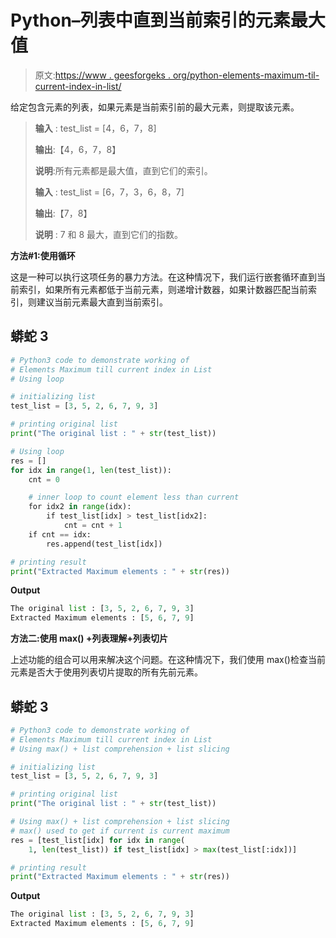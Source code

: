# Python–列表中直到当前索引的元素最大值

> 原文:[https://www . geesforgeks . org/python-elements-maximum-til-current-index-in-list/](https://www.geeksforgeeks.org/python-elements-maximum-till-current-index-in-list/)

给定包含元素的列表，如果元素是当前索引前的最大元素，则提取该元素。

> **输入** : test_list = [4，6，7，8]
> 
> **输出**:【4，6，7，8】
> 
> **说明**:所有元素都是最大值，直到它们的索引。
> 
> **输入** : test_list = [6，7，3，6，8，7]
> 
> **输出**:【7，8】
> 
> **说明** : 7 和 8 最大，直到它们的指数。

**方法#1:使用循环**

这是一种可以执行这项任务的暴力方法。在这种情况下，我们运行嵌套循环直到当前索引，如果所有元素都低于当前元素，则递增计数器，如果计数器匹配当前索引，则建议当前元素最大直到当前索引。

## 蟒蛇 3

```py
# Python3 code to demonstrate working of
# Elements Maximum till current index in List
# Using loop

# initializing list
test_list = [3, 5, 2, 6, 7, 9, 3]

# printing original list
print("The original list : " + str(test_list))

# Using loop
res = []
for idx in range(1, len(test_list)):
    cnt = 0

    # inner loop to count element less than current
    for idx2 in range(idx):
        if test_list[idx] > test_list[idx2]:
            cnt = cnt + 1
    if cnt == idx:
        res.append(test_list[idx])

# printing result
print("Extracted Maximum elements : " + str(res))
```

**Output**

```py
The original list : [3, 5, 2, 6, 7, 9, 3]
Extracted Maximum elements : [5, 6, 7, 9]

```

**方法二:使用 max() +列表理解+列表切片**

上述功能的组合可以用来解决这个问题。在这种情况下，我们使用 max()检查当前元素是否大于使用列表切片提取的所有先前元素。

## 蟒蛇 3

```py
# Python3 code to demonstrate working of
# Elements Maximum till current index in List
# Using max() + list comprehension + list slicing

# initializing list
test_list = [3, 5, 2, 6, 7, 9, 3]

# printing original list
print("The original list : " + str(test_list))

# Using max() + list comprehension + list slicing
# max() used to get if current is current maximum
res = [test_list[idx] for idx in range(
    1, len(test_list)) if test_list[idx] > max(test_list[:idx])]

# printing result
print("Extracted Maximum elements : " + str(res))
```

**Output**

```py
The original list : [3, 5, 2, 6, 7, 9, 3]
Extracted Maximum elements : [5, 6, 7, 9]

```